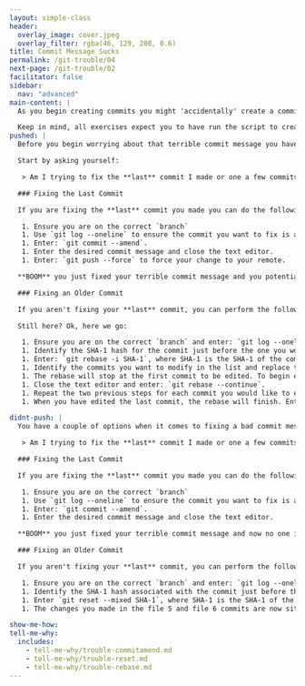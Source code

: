 ```yaml
---
layout: simple-class
header:
  overlay_image: cover.jpeg
  overlay_filter: rgba(46, 129, 200, 0.6)
title: Commit Message Sucks
permalink: /git-trouble/04
next-page: /git-trouble/02
facilitator: false
sidebar:
  nav: "advanced"
main-content: |  
  As you begin creating commits you might 'accidentally' create a commit message that is borderline atrocious; something like 'Fixed the thing'. Although you are definitely aware of the **thing** you just **fixed**, other collaborators (including future you) will not know what you fixed and more importantly, **why** you needed to fix it. Thankfully, Git is well aware of our tendency to craft terrible commit messages and has a handful of commands that save even the vaguest commit message.

  Keep in mind, all exercises expect you to have run the script to create files using the scripts found on the [Set Up Your Environment](/on-demand/git-trouble/01) page.
pushed: |
  Before you begin worrying about that terrible commit message you have pushed to the remote, let's talk about the risks associated with fixing it. Fixing a commit message you have already pushed is going to require you to use `git push --force`. `push --force` can cause some **serious** problems for other collaborators on your project. The embarrassment of a mis-spelled word is nothing compared to the embarrassment of messing up your collaborators. If your commit is really that bad, or if causing problems doesn't trouble you, keep reading.

  Start by asking yourself:

   > Am I trying to fix the **last** commit I made or one a few commits back?

  ### Fixing the Last Commit

  If you are fixing the **last** commit you made you can do the following:

   1. Ensure you are on the correct `branch`
   1. Use `git log --oneline` to ensure the commit you want to fix is at the top of the list.
   1. Enter: `git commit --amend`.
   1. Enter the desired commit message and close the text editor.
   1. Enter: `git push --force` to force your change to your remote.

  **BOOM** you just fixed your terrible commit message and you potentially caused problems for other collaborators. Congratulations!!! In all seriousness, editing a commit message might seem important at the time, but pushing a terrible commit message isn't the worst thing in the world, so it is recommended that you do this sparingly.

  ### Fixing an Older Commit

  If you aren't fixing your **last** commit, you can perform the following...actually wait, this process is very complex and you _really_ need to figure out if you _need_ to fix those commit messages that badly.

  Still here? Ok, here we go:

   1. Ensure you are on the correct `branch` and enter: `git log --oneline`
   1. Identify the SHA-1 hash for the commit just before the one you would like to change. For this example, let's pretend we want to fix the commit for file 5, so we will pick the SHA-1 associated with the **file 4** commit.
   1. Enter: `git rebase -i SHA-1`, where SHA-1 is the SHA-1 of the commit for adding **file 4**. The `-i` is the interactive option and will open your text editor, allowing you to modify the `rebase` script.
   1. Identify the commits you want to modify in the list and replace the word `pick` with an `e` or the word `edit`. When you are happy with your selections, close the editor and go back to the terminal.
   1. The rebase will stop at the first commit to be edited. To begin editing the first commit message, enter `git commit --amend`. Your text editor will open, allowing you to edit the commit message.
   1. Close the text editor and enter: `git rebase --continue`.
   1. Repeat the two previous steps for each commit you would like to edit.
   1. When you have edited the last commit, the rebase will finish. Enter: `git push --force` to push your new commits to the remote.

didnt-push: |
  You have a couple of options when it comes to fixing a bad commit message. First, you need to ask yourself:

   > Am I trying to fix the **last** commit I made or one a few commits back?

  ### Fixing the Last Commit

  If you are fixing the **last** commit you made you can do the following:

   1. Ensure you are on the correct `branch`
   1. Use `git log --oneline` to ensure the commit you want to fix is at the top of the list.
   1. Enter: `git commit --amend`.
   1. Enter the desired commit message and close the text editor.

  **BOOM** you just fixed your terrible commit message and now no one is the wiser. Congratulations!!!

  ### Fixing an Older Commit

  If you aren't fixing your **last** commit, you can perform the following:

   1. Ensure you are on the correct `branch` and enter: `git log --oneline`
   1. Identify the SHA-1 hash associated with the commit just before the one you want to fix. For practice, let's use the one where **file 4** was added.
   1. Enter `git reset --mixed SHA-1`, where SHA-1 is the SHA-1 of the commit before the one you want to fix.
   1. The changes you made in the file 5 and file 6 commits are now sitting in your working directory. Simply re-add and re-commit the changes.

show-me-how:
tell-me-why:
  includes:
    - tell-me-why/trouble-commitamend.md
    - tell-me-why/trouble-reset.md
    - tell-me-why/trouble-rebase.md 
---
```

